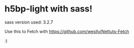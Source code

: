 h5bp-light with sass!
==========

sass version used: 3.2.7 




Use this to Fetch with https://github.com/weslly/Nettuts-Fetch

:)
